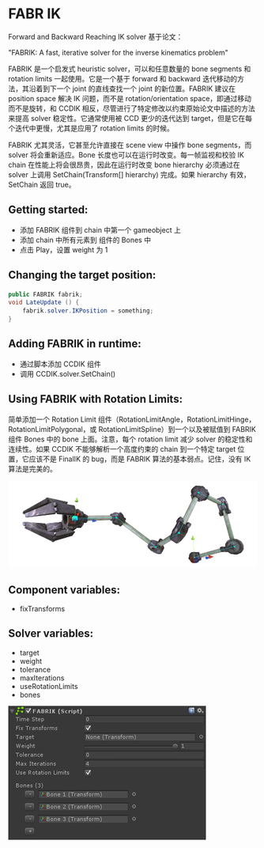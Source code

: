 # FABR IK

Forward and Backward Reaching IK solver 基于论文：

"FABRIK: A fast, iterative solver for the inverse kinematics problem"

FABRIK 是一个启发式 heuristic solver，可以和任意数量的 bone segments 和 rotation limits 一起使用。它是一个基于 forward 和 backward 迭代移动的方法，其沿着到下一个 joint 的直线查找一个 joint 的新位置。FABRIK 建议在 position space 解决 IK 问题，而不是 rotation/orientation space，即通过移动而不是旋转，和 CCDIK 相反，尽管进行了特定修改以约束原始论文中描述的方法来提高 solver 稳定性。它通常使用被 CCD 更少的迭代达到 target，但是它在每个迭代中更慢，尤其是应用了 rotation limits 的时候。

FABRIK 尤其灵活，它甚至允许直接在 scene view 中操作 bone segments，而 solver 将会重新适应。Bone 长度也可以在运行时改变。每一帧监视和校验 IK chain 在性能上将会很昂贵，因此在运行时改变 bone hierarchy 必须通过在 solver 上调用 SetChain(Transform[] hierarchy) 完成。如果 hierarchy 有效，SetChain 返回 true。 

## Getting started:

- 添加 FABRIK 组件到 chain 中第一个 gameobject 上
- 添加 chain 中所有元素到 组件的 Bones 中
- 点击 Play，设置 weight 为 1

## Changing the target position:

```C#
public FABRIK fabrik;
void LateUpdate () {
    fabrik.solver.IKPosition = something;
}
```

## Adding FABRIK in runtime:

- 通过脚本添加 CCDIK 组件
- 调用 CCDIK.solver.SetChain()

## Using FABRIK with Rotation Limits:

简单添加一个 Rotation Limit 组件（RotationLimitAngle，RotationLimitHinge，RotationLimitPolygonal，或 RotationLimitSpline）到一个以及被赋值到 FABRIK 组件 Bones 中的 bone 上面。注意，每个 rotation limit 减少 solver 的稳定性和连续性。如果 CCDIK 不能够解析一个高度约束的 chain 到一个特定 target 位置，它应该不是 FinalIK 的 bug，而是 FABRIK 算法的基本弱点。记住，没有 IK 算法是完美的。

![FABRIK](Image/FABRIK.png)

## Component variables:

- fixTransforms

## Solver variables:

- target
- weight
- tolerance
- maxIterations
- useRotationLimits
- bones

![FABRIKComponent](Image/FABRIKComponent.png)

